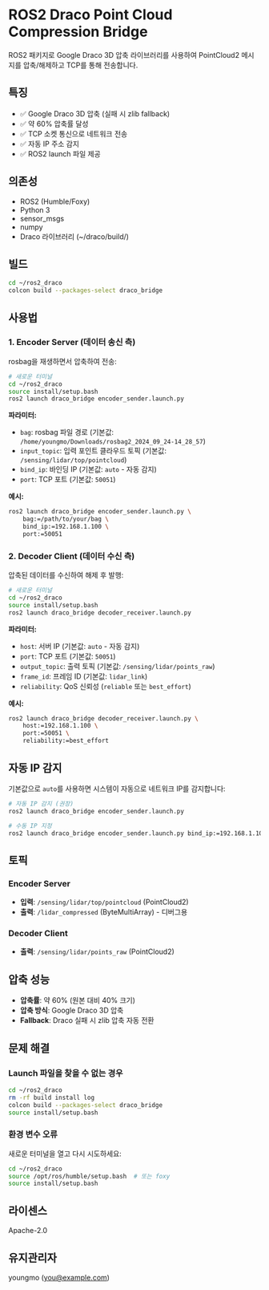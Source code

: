 # ROS2 Draco Point Cloud Compression Bridge

ROS2 패키지로 Google Draco 3D 압축 라이브러리를 사용하여 PointCloud2 메시지를 압축/해제하고 TCP를 통해 전송합니다.

## 특징

- ✅ Google Draco 3D 압축 (실패 시 zlib fallback)
- ✅ 약 60% 압축률 달성
- ✅ TCP 소켓 통신으로 네트워크 전송
- ✅ 자동 IP 주소 감지
- ✅ ROS2 launch 파일 제공

## 의존성

- ROS2 (Humble/Foxy)
- Python 3
- sensor_msgs
- numpy
- Draco 라이브러리 (~/draco/build/)

## 빌드

```bash
cd ~/ros2_draco
colcon build --packages-select draco_bridge
```

## 사용법

### 1. Encoder Server (데이터 송신 측)

rosbag을 재생하면서 압축하여 전송:

```bash
# 새로운 터미널
cd ~/ros2_draco
source install/setup.bash
ros2 launch draco_bridge encoder_sender.launch.py
```

**파라미터:**
- `bag`: rosbag 파일 경로 (기본값: `/home/youngmo/Downloads/rosbag2_2024_09_24-14_28_57`)
- `input_topic`: 입력 포인트 클라우드 토픽 (기본값: `/sensing/lidar/top/pointcloud`)
- `bind_ip`: 바인딩 IP (기본값: `auto` - 자동 감지)
- `port`: TCP 포트 (기본값: `50051`)

**예시:**
```bash
ros2 launch draco_bridge encoder_sender.launch.py \
    bag:=/path/to/your/bag \
    bind_ip:=192.168.1.100 \
    port:=50051
```

### 2. Decoder Client (데이터 수신 측)

압축된 데이터를 수신하여 해제 후 발행:

```bash
# 새로운 터미널
cd ~/ros2_draco
source install/setup.bash
ros2 launch draco_bridge decoder_receiver.launch.py
```

**파라미터:**
- `host`: 서버 IP (기본값: `auto` - 자동 감지)
- `port`: TCP 포트 (기본값: `50051`)
- `output_topic`: 출력 토픽 (기본값: `/sensing/lidar/points_raw`)
- `frame_id`: 프레임 ID (기본값: `lidar_link`)
- `reliability`: QoS 신뢰성 (`reliable` 또는 `best_effort`)

**예시:**
```bash
ros2 launch draco_bridge decoder_receiver.launch.py \
    host:=192.168.1.100 \
    port:=50051 \
    reliability:=best_effort
```

## 자동 IP 감지

기본값으로 `auto`를 사용하면 시스템이 자동으로 네트워크 IP를 감지합니다:

```bash
# 자동 IP 감지 (권장)
ros2 launch draco_bridge encoder_sender.launch.py

# 수동 IP 지정
ros2 launch draco_bridge encoder_sender.launch.py bind_ip:=192.168.1.100
```

## 토픽

### Encoder Server
- **입력**: `/sensing/lidar/top/pointcloud` (PointCloud2)
- **출력**: `/lidar_compressed` (ByteMultiArray) - 디버그용

### Decoder Client
- **출력**: `/sensing/lidar/points_raw` (PointCloud2)

## 압축 성능

- **압축률**: 약 60% (원본 대비 40% 크기)
- **압축 방식**: Google Draco 3D 압축
- **Fallback**: Draco 실패 시 zlib 압축 자동 전환

## 문제 해결

### Launch 파일을 찾을 수 없는 경우

```bash
cd ~/ros2_draco
rm -rf build install log
colcon build --packages-select draco_bridge
source install/setup.bash
```

### 환경 변수 오류

새로운 터미널을 열고 다시 시도하세요:

```bash
cd ~/ros2_draco
source /opt/ros/humble/setup.bash  # 또는 foxy
source install/setup.bash
```

## 라이센스

Apache-2.0

## 유지관리자

youngmo (you@example.com)

